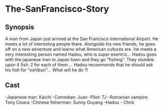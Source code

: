# The-SanFrancisco-Story

## Synopsis

A man from Japan just arrived at the San Francisco International Airport. He meets a lot of interesting people there. Alongside his new friends, he goes off on a new adventure and learns what American cultures are. He meets a very interesting person named Hadou, who is super esentric... Hadou goes with the japanese man to Japan town and they go "fishing". They stumble upon 4 fish: 2 for each of them ... Hadou recommends that he should ask his fish for "oshiburi"... What will he do ?!


## Cast

-Japanese man: Kaichi
-Comedian: Juan
-Pilot: TJ
-Romanian vampire: Tony Cioara
-Chinese fisherman: Sunny Ouyang
-Hadou - Chris

